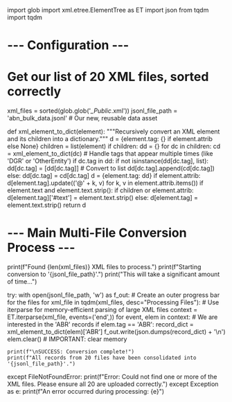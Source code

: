 import glob
import xml.etree.ElementTree as ET
import json
from tqdm import tqdm

# --- Configuration ---
# Get our list of 20 XML files, sorted correctly
xml_files = sorted(glob.glob('*_Public*.xml'))
jsonl_file_path = 'abn_bulk_data.jsonl' # Our new, reusable data asset

def xml_element_to_dict(element):
    """Recursively convert an XML element and its children into a dictionary."""
    d = {element.tag: {} if element.attrib else None}
    children = list(element)
    if children:
        dd = {}
        for dc in children:
            cd = xml_element_to_dict(dc)
            # Handle tags that appear multiple times (like 'DGR' or 'OtherEntity')
            if dc.tag in dd:
                if not isinstance(dd[dc.tag], list):
                    dd[dc.tag] = [dd[dc.tag]] # Convert to list
                dd[dc.tag].append(cd[dc.tag])
            else:
                dd[dc.tag] = cd[dc.tag]
        d = {element.tag: dd}
    if element.attrib:
        d[element.tag].update(('@' + k, v) for k, v in element.attrib.items())
    if element.text and element.text.strip():
        if children or element.attrib:
            d[element.tag]['#text'] = element.text.strip()
        else:
            d[element.tag] = element.text.strip()
    return d

# --- Main Multi-File Conversion Process ---
print(f"Found {len(xml_files)} XML files to process.")
print(f"Starting conversion to '{jsonl_file_path}'.")
print("This will take a significant amount of time...")

try:
    with open(jsonl_file_path, 'w') as f_out:
        # Create an outer progress bar for the files
        for xml_file in tqdm(xml_files, desc="Processing Files"):
            # Use iterparse for memory-efficient parsing of large XML files
            context = ET.iterparse(xml_file, events=('end',))
            for event, elem in context:
                # We are interested in the 'ABR' records
                if elem.tag == 'ABR':
                    record_dict = xml_element_to_dict(elem)['ABR']
                    f_out.write(json.dumps(record_dict) + '\n')
                    elem.clear() # IMPORTANT: clear memory

    print(f"\nSUCCESS: Conversion complete!")
    print(f"All records from 20 files have been consolidated into '{jsonl_file_path}'.")

except FileNotFoundError:
    print(f"Error: Could not find one or more of the XML files. Please ensure all 20 are uploaded correctly.")
except Exception as e:
    print(f"An error occurred during processing: {e}")
